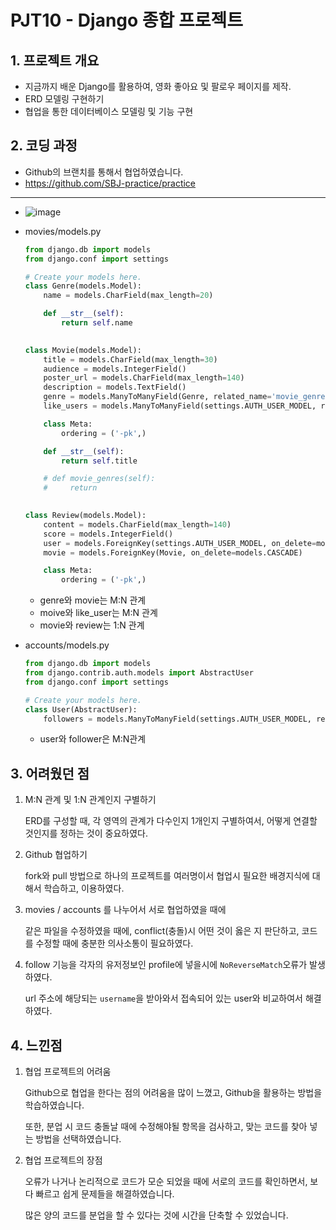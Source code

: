 # PJT10 - Django 종합 프로젝트

## 1. 프로젝트 개요

- 지금까지 배운 Django를 활용하여, 영화 좋아요 및 팔로우 페이지를 제작.
- ERD 모델링 구현하기
- 협업을 통한 데이터베이스 모델링 및 기능 구현



## 2. 코딩 과정

- Github의 브랜치를 통해서 협업하였습니다.
-  https://github.com/SBJ-practice/practice 

---

- ![image](https://user-images.githubusercontent.com/52685322/69312555-a7d85880-0c72-11ea-9cba-5bb75270be8b.png)

- movies/models.py

  ```python
  from django.db import models
  from django.conf import settings
  
  # Create your models here.
  class Genre(models.Model):
      name = models.CharField(max_length=20)
  
      def __str__(self):
          return self.name
      
  
  class Movie(models.Model):
      title = models.CharField(max_length=30)
      audience = models.IntegerField()
      poster_url = models.CharField(max_length=140)
      description = models.TextField()
      genre = models.ManyToManyField(Genre, related_name='movie_genre', blank=True)
      like_users = models.ManyToManyField(settings.AUTH_USER_MODEL, related_name='like_movies', blank=True)
  
      class Meta:
          ordering = ('-pk',)
  
      def __str__(self):
          return self.title
  
      # def movie_genres(self):
      #     return 
      
  
  class Review(models.Model):
      content = models.CharField(max_length=140)
      score = models.IntegerField()
      user = models.ForeignKey(settings.AUTH_USER_MODEL, on_delete=models.CASCADE)
      movie = models.ForeignKey(Movie, on_delete=models.CASCADE)
  
      class Meta:
          ordering = ('-pk',)
  
  ```

  - genre와 movie는 M:N 관계
  - moive와 like_user는 M:N 관계
  - movie와 review는 1:N 관계

- accounts/models.py

  ```python
  from django.db import models
  from django.contrib.auth.models import AbstractUser
  from django.conf import settings
  
  # Create your models here.
  class User(AbstractUser):
      followers = models.ManyToManyField(settings.AUTH_USER_MODEL, related_name='followings', blank=True)
  
  ```
  - user와 follower은 M:N관계





## 3. 어려웠던 점

1. M:N 관계 및 1:N 관계인지 구별하기

   ERD를 구성할 때, 각 영역의 관계가 다수인지 1개인지 구별하여서, 어떻게 연결할 것인지를 정하는 것이 중요하였다.

2. Github 협업하기

   fork와 pull 방법으로 하나의 프로젝트를 여러명이서 협업시 필요한 배경지식에 대해서 학습하고, 이용하였다.

3. movies /  accounts 를 나누어서 서로 협업하였을 때에 

   같은 파일을 수정하였을 때에, conflict(충돌)시 어떤 것이 옳은 지 판단하고, 코드를 수정할 때에 충분한 의사소통이 필요하였다.

4. follow 기능을 각자의 유저정보인 profile에 넣을시에 `NoReverseMatch`오류가 발생하였다. 

   url 주소에 해당되는 `username`을 받아와서 접속되어 있는 user와 비교하여서 해결하였다.

   

## 4. 느낀점

 1. 협업 프로젝트의 어려움

    Github으로 협업을 한다는 점의 어려움을 많이 느꼈고, Github을 활용하는 방법을 학습하였습니다.

    또한, 분업 시 코드 충돌날 때에 수정해야될 항목을 검사하고, 맞는 코드를 찾아 넣는 방법을 선택하였습니다.

2. 협업 프로젝트의 장점

   오류가 나거나 논리적으로 코드가 모순 되었을 때에 서로의 코드를 확인하면서, 보다 빠르고 쉽게 문제들을 해결하였습니다.

   많은 양의 코드를 분업을 할 수 있다는 것에 시간을 단축할 수 있었습니다.

   